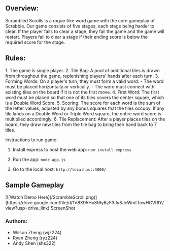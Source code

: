 <h2>Overview: </h2>
Scrambled Scrolls is a rogue-like word game with the core gameplay of Scrabble. Our game consists of five stages, each stage being harder to clear. If the player fails to clear a stage, they fail the game and the game will restart. Players fail to clear a stage if their ending score is below the required score for the stage.

<h2>Rules:  </h2>
    1. The game is single player.
    2. Tile Bag: A pool of additional tiles is drawn from throughout the game, replenishing players' hands after each turn.
    3. Forming Words: On a player's turn, they must form a valid word:
        - The word must be placed horizontally or vertically.
        - The word must connect with existing tiles on the board if it is not the first move.
    4. First Word: The first word must be placed so that one of its tiles covers the center square, which is a Double Word Score.
    5. Scoring: The score for each word is the sum of the letter values, adjusted by any bonus squares that the tiles occupy. If any tile lands on a Double Word or Triple Word square, the   entire word score is multiplied accordingly.
    6. Tile Replacement: After a player places tiles on the board, they draw new tiles from the tile bag to bring their hand back to 7 tiles.

Instructions to run game:

1. Install express to host the web app:
`npm install express`

2. Run the app:
`node app.js`

3. Go to the local host:
`http://localhost:3000/`




<h2>Sample Gameplay</h2>
[![Watch Demo Here](/ScrambleScroll.png)](https://drive.google.com/file/d/1V8X95Hx8t6yBzF3JySJcWmfTowHCVRlY/view?usp=drive_link)
ScreenShot
<h3> Authors: </h3>
<ul>
    <li>Wilson Zheng (wjz224) </li>
    <li>Ryan Zheng (ryz224) </li>
    <li>Andy Shen (shs322) </li>
</ul>
